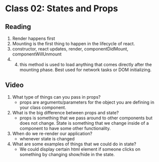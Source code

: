# Class 02: States and Props

## Reading

1. Render happens first
2. Mounting is the first thing to happen in the lifecycle of react.
3. constructor, react updates,  render, componentDidMount, componentWillUnmount
4. 4. this method is used to load anything that comes directly after the mounting phase. Best used for network tasks or DOM initializing.



## Video
1. What type of things can you pass in props?
   - props are arguments/parameters for the object you are defining in your class component. 
2. What is the big difference between props and state?
   - props is something that we pass around to other components but does not change. State is something that we change inside of a component to have some other functionality.
3. When do we re-render our application?
    - whenever state is changed
4. What are some examples of things that we could do in state?
    - We could display certain html element if someone clicks on something by changing show/hide in the state.


